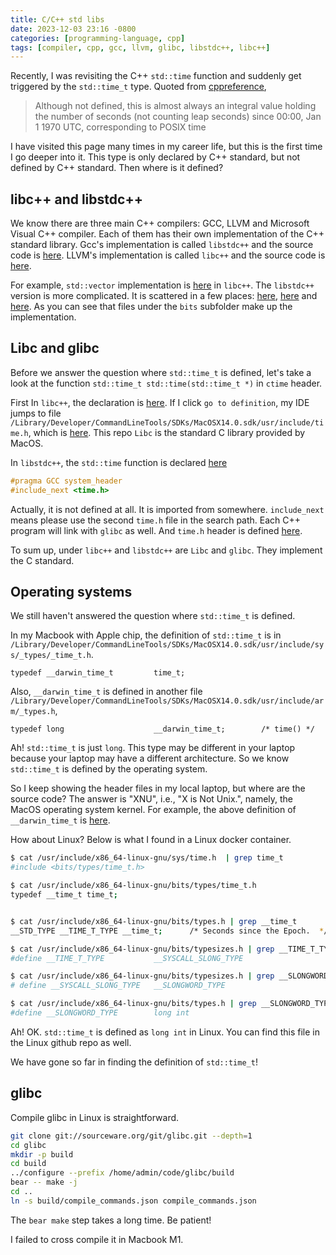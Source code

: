```yaml
---
title: C/C++ std libs
date: 2023-12-03 23:16 -0800
categories: [programming-language, cpp]
tags: [compiler, cpp, gcc, llvm, glibc, libstdc++, libc++]
---
```


Recently, I was revisiting the C++ `std::time` function and suddenly get
triggered by the `std::time_t` type. Quoted from
[cppreference](https://en.cppreference.com/w/cpp/chrono/c/time_t),

> Although not defined, this is almost always an integral value holding the
> number of seconds (not counting leap seconds) since 00:00, Jan 1 1970 UTC,
> corresponding to POSIX time

I have visited this page many times in my career life, but this is the first
time I go deeper into it. This type is only declared by C++ standard, but not
defined by C++ standard. Then where is it defined?

## libc++ and libstdc++

We know there are three main C++ compilers: GCC, LLVM and Microsoft Visual C++
compiler. Each of them has their own implementation of the C++ standard
library. Gcc's implementation is called `libstdc++` and the source code is
[here](https://github.com/gcc-mirror/gcc/tree/master/libstdc%2B%2B-v3). LLVM's
implementation is called `libc++` and the source code is
[here](https://github.com/llvm/llvm-project/tree/main/libcxx).

For example, `std::vector` implementation is
[here](https://github.com/llvm/llvm-project/blob/ab6d5fa3d0643e68d6ec40d9190f20fb14190ed1/libcxx/include/vector)
in `libc++`. The `libstdc++` version is more complicated. It is scattered in a
few places:
[here](https://github.com/gcc-mirror/gcc/blob/88029286c35d3bf65568fea1324d595a15441772/libstdc++-v3/include/std/vector#L66),
[here](https://github.com/gcc-mirror/gcc/blob/88029286c35d3bf65568fea1324d595a15441772/libstdc++-v3/include/bits/stl_vector.h#L1805-L1806)
and
[here](https://github.com/gcc-mirror/gcc/blob/88029286c35d3bf65568fea1324d595a15441772/libstdc++-v3/include/bits/vector.tcc#L1197).
As you can see that files under the `bits` subfolder make up the
implementation.

## Libc and glibc

Before we answer the question where `std::time_t` is defined, let's take a look
at the function `std::time_t std::time(std::time_t *)` in `ctime` header.

First In `libc++`, the declaration is
[here](https://github.com/llvm/llvm-project/blob/ab6d5fa3d0643e68d6ec40d9190f20fb14190ed1/libcxx/include/ctime#L75).
If I click `go to definition`, my IDE jumps to file
`/Library/Developer/CommandLineTools/SDKs/MacOSX14.0.sdk/usr/include/time.h`,
which is
[here](https://github.com/apple-oss-distributions/Libc/blob/main/include/time.h#L163).
This repo `Libc` is the standard C library provided by MacOS.

In `libstdc++`, the `std::time` function is declared
[here](https://github.com/gcc-mirror/gcc/blob/88029286c35d3bf65568fea1324d595a15441772/libstdc++-v3/include/c/ctime#L31-L32)

```cpp
#pragma GCC system_header
#include_next <time.h>
```

Actually, it is not defined at all. It is imported from somewhere.
`include_next` means please use the second `time.h` file in the search path.
Each C++ program will link with `glibc` as well. And `time.h` header is defined
[here](https://github.com/bminor/glibc/blob/master/time/time.h#L76).

To sum up, under `libc++` and `libstdc++` are `Libc` and `glibc`. They
implement the C standard.

## Operating systems

We still haven't answered the question where `std::time_t` is defined.

In my Macbook with Apple chip, the definition of `std::time_t` is in
`/Library/Developer/CommandLineTools/SDKs/MacOSX14.0.sdk/usr/include/sys/_types/_time_t.h`.

```
typedef __darwin_time_t         time_t;
```

Also, `__darwin_time_t` is defined in another file
`/Library/Developer/CommandLineTools/SDKs/MacOSX14.0.sdk/usr/include/arm/_types.h`,

```
typedef long                    __darwin_time_t;        /* time() */
```

Ah! `std::time_t` is just `long`. This type may be different in your laptop
because your laptop may have a different architecture. So we know `std::time_t`
is defined by the operating system.

So I keep showing the header files in my local laptop, but where are the source
code? The answer is "XNU", i.e., "X is Not Unix.", namely, the MacOS operating
system kernel. For example, the above definition of `__darwin_time_t` is
[here](https://github.com/apple-oss-distributions/xnu/blob/1031c584a5e37aff177559b9f69dbd3c8c3fd30a/bsd/arm/_types.h#L98).

How about Linux? Below is what I found in a Linux docker container.

```bash
$ cat /usr/include/x86_64-linux-gnu/sys/time.h  | grep time_t
#include <bits/types/time_t.h>

$ cat /usr/include/x86_64-linux-gnu/bits/types/time_t.h
typedef __time_t time_t;


$ cat /usr/include/x86_64-linux-gnu/bits/types.h | grep __time_t
__STD_TYPE __TIME_T_TYPE __time_t;      /* Seconds since the Epoch.  */

$ cat /usr/include/x86_64-linux-gnu/bits/typesizes.h | grep __TIME_T_TYPE
#define __TIME_T_TYPE           __SYSCALL_SLONG_TYPE

$ cat /usr/include/x86_64-linux-gnu/bits/typesizes.h | grep __SLONGWORD_TYPE
# define __SYSCALL_SLONG_TYPE   __SLONGWORD_TYPE

$ cat /usr/include/x86_64-linux-gnu/bits/types.h | grep __SLONGWORD_TYPE
#define __SLONGWORD_TYPE        long int
```

Ah! OK. `std::time_t` is defined as `long int` in Linux. You can find this file
in the Linux github repo as well.

We have gone so far in finding the definition of `std::time_t`!

## glibc

Compile glibc in Linux is straightforward.

```bash
git clone git://sourceware.org/git/glibc.git --depth=1
cd glibc
mkdir -p build
cd build
../configure --prefix /home/admin/code/glibc/build
bear -- make -j
cd ..
ln -s build/compile_commands.json compile_commands.json
```

The `bear make` step takes a long time. Be patient!

I failed to cross compile it in Macbook M1.
